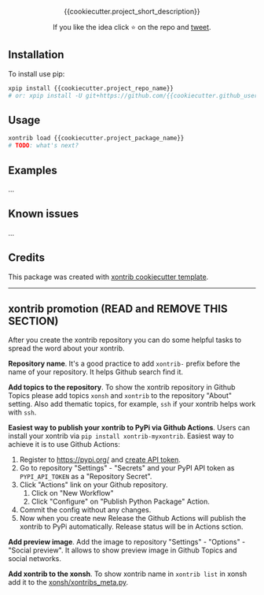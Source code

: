 <p align="center">
{{cookiecutter.project_short_description}}
</p>

<p align="center">  
If you like the idea click ⭐ on the repo and <a href="https://twitter.com/intent/tweet?text=Nice%20xontrib%20for%20the%20xonsh%20shell!&url=https://github.com/{{cookiecutter.github_username}}/{{cookiecutter.project_repo_name}}" target="_blank">tweet</a>.
</p>


## Installation

To install use pip:

```bash
xpip install {{cookiecutter.project_repo_name}}
# or: xpip install -U git+https://github.com/{{cookiecutter.github_username}}/{{cookiecutter.project_repo_name}}
```

## Usage

```bash
xontrib load {{cookiecutter.project_package_name}}
# TODO: what's next?
```

## Examples

...

## Known issues

...

## Credits

This package was created with [xontrib cookiecutter template](https://github.com/xonsh/xontrib-cookiecutter).


--------------------

## xontrib promotion (READ and REMOVE THIS SECTION)

After you create the xontrib repository you can do some helpful tasks to spread the word about your xontrib.

**Repository name**. It's a good practice to add `xontrib-` prefix before the name of your repository. It helps Github search find it.

**Add topics to the repository**. To show the xontrib repository in Github Topics please add topics `xonsh` and `xontrib` to the repository "About" setting. Also add thematic topics, for example,  `ssh` if your xontrib helps work with `ssh`.

**Easiest way to publish your xontrib to PyPi via Github Actions**. Users can install your xontrib via `pip install xontrib-myxontrib`. Easiest way to achieve it is to use Github Actions:

1. Register to https://pypi.org/ and [create API token](https://pypi.org/help/#apitoken).
2. Go to repository "Settings" - "Secrets" and your PyPI API token as `PYPI_API_TOKEN` as a "Repository Secret".
3. Click "Actions" link on your Github repository.
   1. Click on "New Workflow"
   2. Click "Configure" on "Publish Python Package" Action.
4. Commit the config without any changes.
5. Now when you create new Release the Github Actions will publish the xontrib to PyPi automatically. Release status will be in Actions sction.

**Add preview image**. Add the image to repository "Settings" - "Options" - "Social preview". It allows to show preview image in Github Topics and social networks.

**Add xontrib to the xonsh**. To show xontrib name in `xontrib list` in xonsh add it to the [xonsh/xontribs_meta.py](https://github.com/xonsh/xonsh/blob/master/xonsh/xontribs_meta.py).
